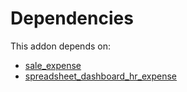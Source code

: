 # Dependencies

This addon depends on:

- [sale_expense](../../odoo-bringout-oca-ocb-sale_expense)
- [spreadsheet_dashboard_hr_expense](../../odoo-bringout-oca-ocb-spreadsheet_dashboard_hr_expense)
